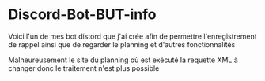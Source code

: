 # Discord-Bot-BUT-info
Voici l'un de mes bot distord que j'ai crée afin de permettre l'enregistrement de rappel ainsi que de regarder le planning et d'autres fonctionnalités 

Malheureusement le site du planning où est exécuté la requette XML à changer donc le traitement n'est plus possible
